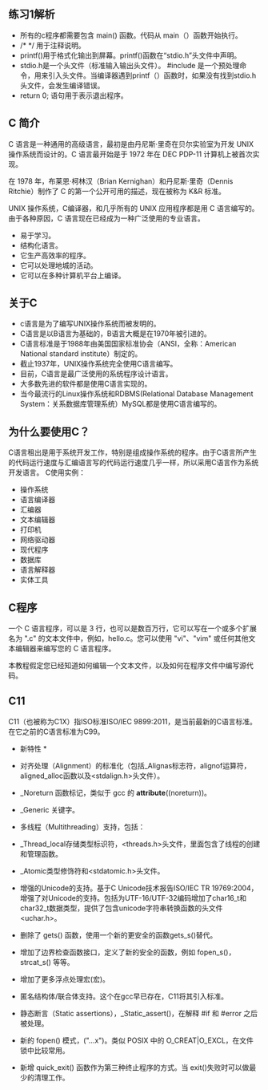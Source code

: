 ## 练习1解析
- 所有的c程序都需要包含 main() 函数。代码从 main（）函数开始执行。
- /*  */ 用于注释说明。
- printf()用于格式化输出到屏幕。printf()函数在“stdio.h”头文件中声明。
- stdio.h是一个头文件（标准输入输出头文件）。 #include 是一个预处理命令，用来引入头文件。当编译器遇到printf（）函数时，如果没有找到stdio.h头文件，会发生编译错误。
- return 0; 语句用于表示退出程序。

## C 简介
C 语言是一种通用的高级语言，最初是由丹尼斯·里奇在贝尔实验室为开发 UNIX 操作系统而设计的。C 语言最开始是于 1972 年在 DEC PDP-11 计算机上被首次实现。

在 1978 年，布莱恩·柯林汉（Brian Kernighan）和丹尼斯·里奇（Dennis Ritchie）制作了 C 的第一个公开可用的描述，现在被称为 K&R 标准。

UNIX 操作系统，C编译器，和几乎所有的 UNIX 应用程序都是用 C 语言编写的。由于各种原因，C 语言现在已经成为一种广泛使用的专业语言。

- 易于学习。
- 结构化语言。
- 它生产高效率的程序。
- 它可以处理地城的活动。
- 它可以在多种计算机平台上编译。

## 关于C
- c语言是为了编写UNIX操作系统而被发明的。
- C语言是以B语言为基础的，B语言大概是在1970年被引进的。
- C语言标准是于1988年由美国国家标准协会（ANSI，全称：American National standard institute）制定的。
- 截止1937年，UNIX操作系统完全使用C语言编写。
- 目前，C语言是最广泛使用的系统程序设计语言。
- 大多数先进的软件都是使用C语言实现的。
- 当今最流行的Linux操作系统和RDBMS(Relational Database Management System：关系数据库管理系统）MySQL都是使用C语言编写的。

## 为什么要使用C？
C语言租出是用于系统开发工作，特别是组成操作系统的程序。由于C语言所产生的代码运行速度与汇编语言写的代码运行速度几乎一样，所以采用C语言作为系统开发语言。
C使用实例：
- 操作系统
- 语言编译器
- 汇编器
- 文本编辑器
- 打印机
- 网络驱动器
- 现代程序
- 数据库
- 语言解释器
- 实体工具

## C程序
一个 C 语言程序，可以是 3 行，也可以是数百万行，它可以写在一个或多个扩展名为 ".c" 的文本文件中，例如，hello.c。您可以使用 "vi"、"vim" 或任何其他文本编辑器来编写您的 C 语言程序。

本教程假定您已经知道如何编辑一个文本文件，以及如何在程序文件中编写源代码。

## C11
C11（也被称为C1X）指ISO标准ISO/IEC 9899:2011，是当前最新的C语言标准。在它之前的C语言标准为C99。

* 新特性 *

- 对齐处理（Alignment）的标准化（包括_Alignas标志符，alignof运算符，aligned_alloc函数以及<stdalign.h>头文件）。

- _Noreturn 函数标记，类似于 gcc 的 __attribute__((noreturn))。

- _Generic 关键字。

- 多线程（Multithreading）支持，包括：
- _Thread_local存储类型标识符，<threads.h>头文件，里面包含了线程的创建和管理函数。
- _Atomic类型修饰符和<stdatomic.h>头文件。

- 增强的Unicode的支持。基于C Unicode技术报告ISO/IEC TR 19769:2004，增强了对Unicode的支持。包括为UTF-16/UTF-32编码增加了char16_t和char32_t数据类型，提供了包含unicode字符串转换函数的头文件<uchar.h>。

- 删除了 gets() 函数，使用一个新的更安全的函数gets_s()替代。

- 增加了边界检查函数接口，定义了新的安全的函数，例如 fopen_s()，strcat_s() 等等。

- 增加了更多浮点处理宏(宏)。

- 匿名结构体/联合体支持。这个在gcc早已存在，C11将其引入标准。

- 静态断言（Static assertions），_Static_assert()，在解释 #if 和 #error 之后被处理。

- 新的 fopen() 模式，("…x")。类似 POSIX 中的 O_CREAT|O_EXCL，在文件锁中比较常用。

- 新增 quick_exit() 函数作为第三种终止程序的方式。当 exit()失败时可以做最少的清理工作。












